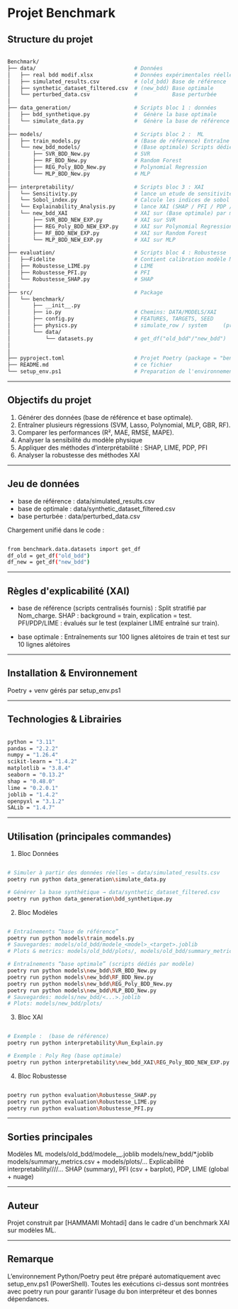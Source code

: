 # Projet Benchmark 

##  Structure du projet
```bash

Benchmark/
├── data/                               # Données  
│   ├── real bdd modif.xlsx             # Données expérimentales réelles (privé)
│   ├── simulated_results.csv           # (old_bdd) Base de référence    (privé)
│   ├── synthetic_dataset_filtered.csv  # (new_bdd) Base optimale 
│   └── perturbed_data.csv              #           Base perturbée
│
├── data_generation/                    # Scripts bloc 1 : données
│   ├── bdd_synthetique.py              #  Génère la base optimale 
│   └── simulate_data.py                #  Génère la base de référence 
│
├── models/                             # Scripts bloc 2 :  ML
│   ├── train_models.py                 # (Base de référence) Entraîne SVM/MLP/Lasso/Poly/GBR
│   └── new_bdd_models/                 # (Base optimale) Scripts dédiés par modèle
│       ├── SVR_BDD_New.py              # SVR
│       ├── RF_BDD_New.py               # Random Forest
│       ├── REG_Poly_BDD_New.py         # Polynomial Regression
│       └── MLP_BDD_New.py              # MLP
│
├── interpretability/                   # Scripts bloc 3 : XAI
│   └── Sensitivity.py                  # lance un etude de sensitivité delta sur (Base de référence)
│   └── Sobol_index.py                  # Calcule les indices de sobol sur (Base de référence)
│   └── Explainability_Analysis.py      # lance XAI (SHAP / PFI / PDP / LIME) sur (Base de référence)
│   └── new_bdd_XAI                     # XAI sur (Base optimale) par modèle
│       ├── SVR_BDD_NEW_EXP.py          # XAI sur SVR
│       ├── REG_Poly_BDD_NEW_EXP.py     # XAI sur Polynomial Regression
│       ├── RF_BDD_NEW_EXP.py           # XAI sur Random Forest
│       └── MLP_BDD_NEW_EXP.py          # XAI sur MLP
│
├── evaluation/                         # Scripts bloc 4 : Robustesse 
│   ├──Fidelite                         # Contient calibration modèle ML + explication XAI de la base perturbée   
│   ├── Robustesse_LIME.py              # LIME
│   ├── Robustesse_PFI.py               # PFI                       
│   └── Robustesse_SHAP.py              # SHAP
│
├── src/                                # Package 
│   └── benchmark/
│       ├── __init__.py
│       ├── io.py                       # Chemins: DATA/MODELS/XAI 
│       ├── config.py                   # FEATURES, TARGETS, SEED
│       ├── physics.py                  # simulate_row / system     (privé)
│       └── data/
│           └── datasets.py             # get_df("old_bdd"/"new_bdd")
│
│
├── pyproject.toml                      # Projet Poetry (package = "benchmark")
├── README.md                           # ce fichier
└── setup_env.ps1                       # Preparation de l'environnement virtuelle de projet (privé)
```
---

##  Objectifs du projet

1. Générer des données (base de référence et base optimale).
2. Entraîner plusieurs régressions (SVM, Lasso, Polynomial, MLP, GBR, RF).
3. Comparer les performances (R², MAE, RMSE, MAPE).
4. Analyser la sensibilité du modèle physique
5. Appliquer des méthodes d’interprétabilité : SHAP, LIME, PDP, PFI 
6. Analyser la robustesse des méthodes XAI

---

## Jeu de données
* base de référence : data/simulated_results.csv 
* base de optimale  : data/synthetic_dataset_filtered.csv 
* base perturbée    : data/perturbed_data.csv

Chargement unifié dans le code :
```bash

from benchmark.data.datasets import get_df
df_old = get_df("old_bdd")
df_new = get_df("new_bdd")
```
---

## Règles d'explicabilité (XAI)
- base de référence (scripts centralisés fournis) :
        Split stratifié par Nom_charge.
        SHAP : background = train, explication = test.
        PFI/PDP/LIME : évalués sur le test (explainer LIME entraîné sur train).

- base optimale :
        Entraînements sur 100 lignes alétoires de train et test sur 10 lignes alétoires 


--- 
 
## Installation & Environnement
Poetry + venv gérés par setup_env.ps1  


---

## Technologies & Librairies
```bash

python = "3.11"
pandas = "2.2.2"
numpy = "1.26.4"
scikit-learn = "1.4.2"
matplotlib = "3.8.4"
seaborn = "0.13.2"
shap = "0.48.0"
lime = "0.2.0.1"
joblib = "1.4.2"
openpyxl = "3.1.2"
SALib = "1.4.7"
```
---


## Utilisation (principales commandes)
1) Bloc Données
```bash

# Simuler à partir des données réelles → data/simulated_results.csv
poetry run python data_generation\simulate_data.py

# Générer la base synthétique → data/synthetic_dataset_filtered.csv
poetry run python data_generation\bdd_synthetique.py
```
2) Bloc Modèles
```bash

# Entraînements “base de référence” 
poetry run python models\train_models.py
# Sauvegardes: models/old_bdd/modele_<model>_<target>.joblib
# Plots & metrics: models/old_bdd/plots/, models/old_bdd/summary_metrics.csv

# Entraînements “base optimale” (scripts dédiés par modèle)
poetry run python models\new_bdd\SVR_BDD_New.py
poetry run python models\new_bdd\RF_BDD_New.py
poetry run python models\new_bdd\REG_Poly_BDD_New.py
poetry run python models\new_bdd\MLP_BDD_New.py
# Sauvegardes: models/new_bdd/<...>.joblib
# Plots: models/new_bdd/plots/
```
3) Bloc XAI 
```bash

# Exemple :  (base de référence)
poetry run python interpretability\Run_Explain.py

# Exemple : Poly Reg (base optimale)
poetry run python interpretability\new_bdd_XAI\REG_Poly_BDD_NEW_EXP.py
```
4) Bloc Robustesse 
```bash     

poetry run python evaluation\Robustesse_SHAP.py
poetry run python evaluation\Robustesse_LIME.py
poetry run python evaluation\Robustesse_PFI.py

```
---

##  Sorties principales
Modèles ML
    models/old_bdd/modele_<model>_<target>.joblib
    models/new_bdd/*.joblib
    models/summary_metrics.csv + models/plots/…
Explicabilité
    interpretability/<dataset>/<model>/<target>/…
    SHAP (summary), PFI (csv + barplot), PDP, LIME (global + nuage)

---

##  Auteur

Projet construit par \[HAMMAMI Mohtadi] dans le cadre d'un benchmark XAI sur modèles ML.

---

##  Remarque

L’environnement Python/Poetry peut être préparé automatiquement avec setup_env.ps1 (PowerShell).
Toutes les exécutions ci-dessus sont montrées avec poetry run pour garantir l’usage du bon interpréteur et des bonnes dépendances.



